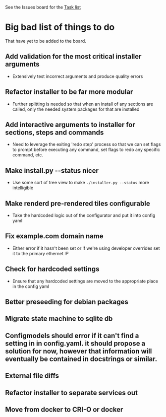 See the Issues board for the
[Task list](http://gitlab.com/opentasmania/osm-osrm-server/-/issues/?sort=created_date&state=opened&type%5B%5D=task&first_page_size=20)

# Big bad list of things to do
That have yet to be added to the board.

## Add validation for the most critical installer arguments
* Extensively test incorrect arguments and produce quality errors

## Refactor installer to be far more modular
* Further splitting is needed so that when an install of any sections are called, only the needed system packages for
  that are installed

## Add interactive arguments to installer for sections, steps and commands
* Need to leverage the exiting 'redo step' process so that we can set flags to prompt before executing any command, set
  flags to redo any specific command, etc.

## Make install.py --status nicer
* Use some sort of tree view to make `./installer.py --status` more intelligible

## Make renderd pre-rendered tiles configurable
* Take the hardcoded logic out of the configurator and put it into config yaml

## Fix example.com domain name
* Either error if it hasn't been set or if we're using developer overrides set it to the primary ethernet IP

## Check for hardcoded settings
* Ensure that any hardcoded settings are moved to the appropriate place in the config yaml

## Better preseeding for debian packages

## Migrate state machine to sqlite db

## Configmodels should error if it can't find a setting in in config.yaml. it should propose a solution for now, however that information will eventually be contained in docstrings or similar.

## External file diffs

## Refactor installer to separate services out 

##  Move from docker to CRI-O or docker